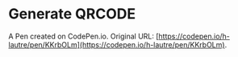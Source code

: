 # Generate QRCODE

A Pen created on CodePen.io. Original URL: [https://codepen.io/h-lautre/pen/KKrbOLm](https://codepen.io/h-lautre/pen/KKrbOLm).

